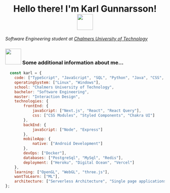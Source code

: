 <h1 align="center">Hello there! I'm Karl Gunnarsson! <img src="https://media.giphy.com/media/mGcNjsfWAjY5AEZNw6/giphy.gif" width="50"> </h1> 

<p><em>Software Engineering student at <a href="https://www.chalmers.se/en">Chalmers University of Technology</a>
</em></p>


### <img src="https://media.giphy.com/media/VgCDAzcKvsR6OM0uWg/giphy.gif" width="50"> Some additional information about me... 

```javascript
  const karl = {
    code: ["TypeScript", "JavaScript", "SQL", "Python", "Java", "CSS", "HTML"],
    operatingSystem: ["Linux", "Windows"],
    school: "Chalmers University of Technology",
    bachelor: "Software Engineering",
    master: "Interaction Design",
    technologies: {
        frontEnd: {
            javaScript: ["Next.js", "React", "React Query"],
            css: ["CSS Modules", "Styled Components", "Chakra UI"]
        },
        backEnd: {
            javaScript: ["Node", "Express"]
        },
        mobileApp: {
            native: ["Android Development"]
        },
        devOps: ["Docker"],
        databases: ["PostgreSql", "MySql", "Redis"],
        deployment: ["Heroku", "Digital Ocean", "Vercel"]
    },
    learning: ["OpenGL", "WebGL", "three.js"],
    wantToLearn: ["ML"],
    architecture: ["Serverless Architecture", "Single page applications"]
};
```

